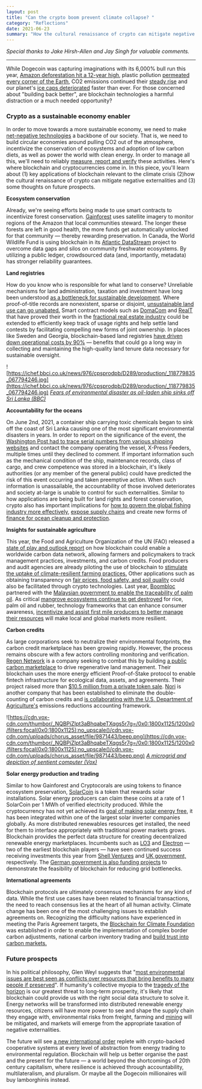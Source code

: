 ```yaml
--- 
layout: post
title: "Can the crypto boom prevent climate collapse? "
category: "Reflections"
date: 2021-06-23
summary: "How the cultural renaissance of crypto can mitigate negative externalities."
--- 
```


*Special thanks to Jake Hirsh-Allen and Jay Singh for valuable comments.*

---

While Dogecoin was capturing imaginations with its 6,000% bull run this year, [Amazon deforestation hit a 12-year high](https://www.bbc.com/news/world-latin-america-55130304), plastic pollution [permeated every corner of the Earth](https://www.nature.com/articles/d41586-021-01143-3), CO2 emissions continued their [steady rise](https://research.noaa.gov/article/ArtMID/587/ArticleID/2764/Coronavirus-response-barely-slows-rising-carbon-dioxide) and our planet's [ice caps deteriorated](https://www.cbc.ca/news/science/biggest-iceberg-1.6033780) faster than ever. For those concerned about "building back better", are blockchain technologies a harmful distraction or a much needed opportunity?

### **Crypto as a sustainable economy enabler**

In order to move towards a more sustainable economy, we need to make [net-negative technologies](http://net-negative.tech/) a backbone of our society. That is, we need to build circular economies around pulling CO2 out of the atmosphere, incentivize the conservation of ecosystems and adoption of low carbon diets, as well as power the world with clean energy. In order to manage all this, we'll need to reliably [measure, report and verify](https://evo-world.org/en/m-v/what-is-m-v) these activities. Here's where blockchain and cryptocurrencies come in. In this piece, you'll learn about (1) key applications of blockchain relevant to the climate crisis (2)how the cultural renaissance of crypto can mitigate negative externalities and (3) some thoughts on future prospects. 



**Ecosystem conservation**

Already, we're seeing efforts being made to use smart contracts to incentivize forest conservation. [Gainforest](https://www.gainforest.net/) uses satellite imagery to monitor regions of the Amazon that local communities steward. The longer these forests are left in good health, the more funds get automatically unlocked for that community — thereby rewarding preservation. In Canada, the World Wildlife Fund is using blockchain in its [Atlantic DataStream](https://atlanticdatastream.ca/en/about) project to overcome data gaps and silos on community freshwater ecosystems. By utilizing a public ledger, crowdsourced data (and, importantly, metadata) has stronger reliability guarantees.


**Land registries**

How do you know who is responsible for what land to conserve? Unreliable mechanisms for land administration, taxation and investment have long been understood [as a bottleneck for sustainable development](https://www.oas.org/dsd/policy_series/10_eng.pdf). Where proof-of-title records are nonexistent, sparse or disjoint, [unsustainable land use can go unabated.](https://www.frontiersin.org/articles/10.3389/fbloc.2020.00019/full) Smart contract models such as [DomaCom](https://domacom.com.au/) and [RealT](https://realt.co/) that have proved their worth in the [fractional real estate industry](https://fct.ca/blog/why-fractional-ownership-is-the-future/) could be extended to efficiently keep track of usage rights and help settle land contests by facilitating compelling new forms of joint ownership. In places like Sweden and Georgia, blockchain-based land registries [have driven down operational costs by 90%](https://medium.com/coreledger/land-registry-on-blockchain-a0da4dd25ea6) — benefits that could go a long way in collecting and maintaining the high-quality land tenure data necessary for sustainable oversight.


![https://ichef.bbci.co.uk/news/976/cpsprodpb/D289/production/_118779835_067794246.jpg](https://ichef.bbci.co.uk/news/976/cpsprodpb/D289/production/_118779835_067794246.jpg)
*[Fears of environmental disaster as oil-laden ship sinks off Sri Lanka (BBC)](https://www.bbc.com/news/world-asia-57327300)*

**Accountability for the oceans**

On June 2nd, 2021, a container ship carrying toxic chemicals began to sink off the coast of Sri Lanka causing one of the most significant environmental disasters in years. In order to report on the significance of the event, the [Washington Post had to trace serial numbers from various shipping websites](https://www.washingtonpost.com/world/interactive/2021/sri-lanka-cargo-ship-fire-pollution/) and contact the company operating the vessel, X-Press Feeders, multiple times until they declined to comment. If important information such as the mechanical condition of the ship, maintenance records, class of cargo, and crew competence was stored in a blockchain, it's likely authorities (or any member of the general public) could have predicted the risk of this event occurring and taken preemptive action. When such information is unassailable, the accountability of those involved deteriorates and society at-large is unable to control for such externalities. Similar to how applications are being built for land rights and forest conservation, crypto also has important implications for [how to govern the global fishing industry more effectively](https://www.weforum.org/agenda/2018/12/blockchain-ai-hailed-as-new-tools-to-protect-high-seas/), [expose supply chains](https://www.reutersevents.com/sustainability/using-blockchain-bring-transparency-sea-plate) and create new forms of [finance for ocean cleanup and protection](https://cryptocorals.co/).

**Insights for sustainable agriculture**

This year, the Food and Agriculture Organization of the UN (FAO) released a [state of play and outlook report](http://www.fao.org/documents/card/en/c/cb3495en) on how blockchain could enable a worldwide carbon data network, allowing farmers and policymakers to track management practices, investments, and carbon credits. Food producers and audit agencies are already piloting the use of blockchain to [stimulate the uptake of climate-resilient farming practices.](http://www.fao.org/climate-change/news/detail/en/c/1395946/) Other applications such as obtaining transparency on [fair prices, food safety, and soil quality](https://www.leewayhertz.com/blockchain-in-agriculture/) could also be facilitated through crypto technologies. Last year, [Boombloc](https://www.bloombloc.com/) partnered with the [Malaysian government to enable the traceability of palm oil](https://www.ledgerinsights.com/palm-oil-blockchain-traceability-malaysia-sustainable/). As critical [mangrove ecosystems continue to get destroyed](https://theecologist.org/2020/mar/04/mangrove-deforestation-rates-increase) for rice, palm oil and rubber, technology frameworks that can enhance consumer awareness, [incentivize and assist first mile producers to better manage their resources](https://ctl.mit.edu/sites/ctl.mit.edu/files/theses/executive%2Bsummary%2Bhirbli_toufic.pdf) will make local and global markets more resilient. 

**Carbon credits**

As large corporations seek to neutralize their environmental footprints, the carbon credit marketplace has been growing rapidly. However, the process remains obscure with a few actors controlling monitoring and verification. [Regen Network](https://www.regen.network/) is a company seeking to combat this by building [a public carbon marketplace](https://medium.com/chorus-one/regen-network-a-platform-for-climate-finance-3c0353a4874e) to drive regenerative land management. Their blockchain uses the more energy efficient Proof-of-Stake protocol to enable fintech infrastructure for ecological data, assets, and agreements. Their project raised more than [$10.5 million from a private token sale](https://www.banklesstimes.com/2021/04/16/regen-network-sells-out-10-5m-round-launches-regen-ledger/). [Nori](https://nori.com/) is another company that has been established to eliminate the double-counting of carbon credits and [is collaborating with the U.S. Department of Agriculture's](https://techcrunch.com/2020/09/24/nori-is-pitching-carbon-trading-on-the-blockchain/) emissions reductions accounting framework. 

![https://cdn.vox-cdn.com/thumbor/_NQBPiZIpt3aBhqabeTXqgs5r7g=/0x0:1800x1125/1200x0/filters:focal(0x0:1800x1125):no_upscale()/cdn.vox-cdn.com/uploads/chorus_asset/file/9871443/beep.png](https://cdn.vox-cdn.com/thumbor/_NQBPiZIpt3aBhqabeTXqgs5r7g=/0x0:1800x1125/1200x0/filters:focal(0x0:1800x1125):no_upscale()/cdn.vox-cdn.com/uploads/chorus_asset/file/9871443/beep.png)
*[A microgrid and depiction of sentient computer (Vox)](https://www.vox.com/energy-and-environment/2017/12/15/16714146/greener-more-reliable-more-resilient-grid-microgrids)*

**Solar energy production and trading**

Similar to how Gainforest and Cryptocorals are using tokens to finance ecosystem preservation, [SolarCoin](https://solarcoin.org/) is a token that rewards solar installations. Solar energy producers can claim these coins at a rate of 1 SolarCoin per 1 MWh of verified electricity produced. While the cryptocurrency has not yet achieved its [goal of making solar energy free](https://www.greentechmedia.com/articles/read/sma-offers-solarcoin-crypto-cash-to-260000-pv-owners), it has been integrated within one of the largest solar inverter companies globally. As more distributed renewables resources get installed, the need for them to interface appropriately with traditional power markets grows. Blockchain provides the perfect data structure for creating decentralized renewable energy marketplaces. Incumbents such as [LO3](https://lo3energy.com/) and [Electron](https://electron.net/) — two of the earliest blockchain players — have seen continued success receiving investments this year from [Shell Ventures](https://www.ledgerinsights.com/shell-leads-11-million-renewable-energy-blockchain-startup-lo3/) and [UK government,](https://www.smart-energy.com/news/electron-partners-win-funding-for-uk-multi-product-flexibility-exchange/) respectively. The [German government is also funding projects](https://www.argusmedia.com/en/news/2182684-germany-launches-blockchain-energy-trading-project) to demonstrate the feasibility of blockchain for reducing grid bottlenecks.

**International agreements** 

Blockchain protocols are ultimately consensus mechanisms for any kind of data. While the first use cases have been related to financial transactions, the need to reach consensus lies at the heart of all human activity. Climate change has been one of the most challenging issues to establish agreements on. Recognizing the difficulty nations have experienced in meeting the Paris Agreement targets, the [Blockchain for Climate Foundation](https://www.blockchainforclimate.org/) was established in order to enable the implementation of complex border carbon adjustments, national carbon inventory trading and [build trust into carbon markets.](https://www.blockchainforclimate.org/building-trust-in-carbon-markets) 

### **Future prospects**

In his political philosophy, Glen Weyl suggests that "[most environmental issues are best seen as conflicts over resources that bring benefits to many people if preserved](https://www.radicalxchange.org/media/blog/2019-12-30-gqx4th/)". If humanity's collective myopia to the [tragedy of the horizon](https://www.bis.org/review/r151009a.pdf) is our greatest threat to long-term prosperity, it's likely that blockchain could provide us with the right social data structure to solve it. Energy networks will be transformed into distributed renewable energy resources, citizens will have more power to see and shape the supply chain they engage with, environmental risks from freight, farming and [mining](https://digit.fyi/hypervine-to-combine-blockchain-and-satellite-data-for-the-mining-industry/) will be mitigated, and markets will emerge from the appropriate taxation of negative externalities.  

The future will see [a new international order](https://www.cambridge.org/core/journals/international-theory/article/fullyautomated-liberalism-blockchain-technology-and-international-cooperation-in-an-anarchic-world/836EA52CCF5662EF1DDA0422528FB6BA) replete with crypto-backed cooperative systems at every level of abstraction from energy trading to environmental regulation. Blockchain will help us better organise the past and the present for the future — a world beyond the shortcomings of 20th century capitalism, where resilience is achieved through accountability, multilateralism, and pluralism. Or maybe all the Dogecoin millionaires will buy lamborghinis instead.


